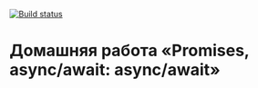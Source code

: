 [![Build status](https://ci.appveyor.com/api/projects/status/55mjmc2w3h7cs4r3?svg=true)](https://ci.appveyor.com/project/a-naraikin/ajs-homework-async-async-await)
# Домашняя работа «Promises, async/await: async/await»
